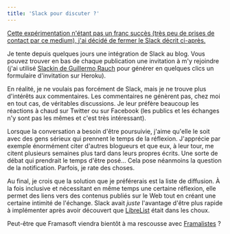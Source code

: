 ```yaml
---
title: 'Slack pour discuter ?'
---
```


<ins datetime="2016-03-21" title="Ajout au 21 mars 2017">Cette expérimentation
n'étant pas un franc succès (très peu de prises de contact par ce medium), j'ai
décidé de fermer le Slack décrit ci-après.</ins>

Je tente depuis quelques jours une intégration de Slack au blog. Vous pouvez
trouver en bas de chaque publication une invitation à m'y rejoindre (j'ai
utilisé [Slackin de Guillermo Rauch](http://rauchg.com/slackin/) pour générer en
quelques clics un formulaire d'invitation sur Heroku).

En réalité, je ne voulais pas forcément de Slack, mais je ne trouve plus
d'intérêts aux commentaires. Les commentaires ne génèrent pas, chez moi en tout
cas, de véritables discussions. Je leur préfère beaucoup les réactions à chaud
sur Twitter ou sur Facebook (les publics et les échanges n'y sont pas les mêmes
et c'est très intéressant).

Lorsque la conversation a besoin d'être poursuivie, j'aime qu'elle le soit avec
des gens sérieux qui prennent le temps de la réflexion. J'apprécie par exemple
énormément citer d'autres blogueurs et que eux, à leur tour, me citent plusieurs
semaines plus tard dans leurs propres écrits. Une sorte de débat qui prendrait
le temps d'être posé… Cela pose néanmoins la question de la notification.
Parfois, je rate des choses.

Au final, je crois que la solution que je préférerais est la liste de diffusion.
À la fois inclusive et nécessitant en même temps une certaine réflexion, elle
permet des liens vers des contenus publiés sur le Web tout en créant une
certaine intimité de l'échange. Slack avait _juste_ l'avantage d'être plus
rapide à implémenter après avoir découvert que
[LibreList](http://librelist.com/) était dans les choux.

Peut-être que Framasoft viendra bientôt à ma rescousse avec
[Framalistes](https://twitter.com/JosephK_Frama/status/684680521088143360 'Tweets échangés avec JosephK à ce sujet')
?
